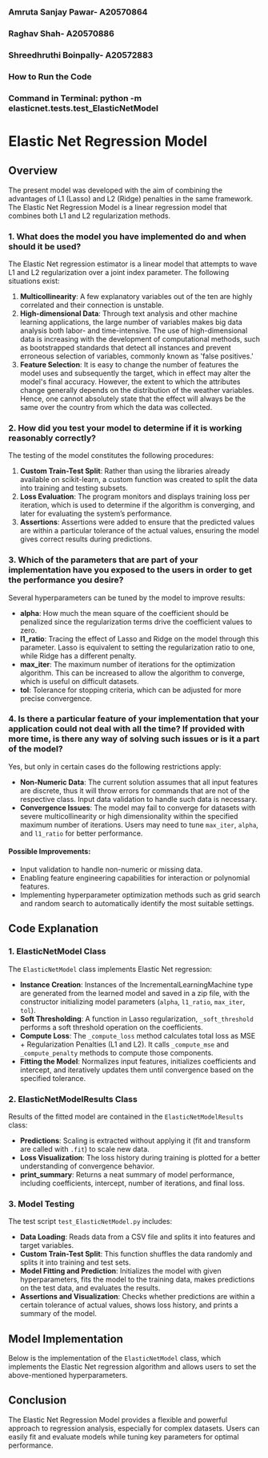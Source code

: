 ### Amruta Sanjay Pawar- A20570864 ###
### Raghav Shah- A20570886 ###
### Shreedhruthi Boinpally- A20572883 ###

### How to Run the Code ###
### Command in Terminal: python -m elasticnet.tests.test_ElasticNetModel ###

# Elastic Net Regression Model

## Overview
The present model was developed with the aim of combining the advantages of L1 (Lasso) and L2 (Ridge) penalties in the same framework. The Elastic Net Regression Model is a linear regression model that combines both L1 and L2 regularization methods.

### 1. What does the model you have implemented do and when should it be used?
The Elastic Net regression estimator is a linear model that attempts to wave L1 and L2 regularization over a joint index parameter. The following situations exist:
1. **Multicollinearity**: A few explanatory variables out of the ten are highly correlated and their connection is unstable.
2. **High-dimensional Data**: Through text analysis and other machine learning applications, the large number of variables makes big data analysis both labor- and time-intensive. The use of high-dimensional data is increasing with the development of computational methods, such as bootstrapped standards that detect all instances and prevent erroneous selection of variables, commonly known as 'false positives.'
3. **Feature Selection**: It is easy to change the number of features the model uses and subsequently the target, which in effect may alter the model's final accuracy. However, the extent to which the attributes change generally depends on the distribution of the weather variables. Hence, one cannot absolutely state that the effect will always be the same over the country from which the data was collected.

### 2. How did you test your model to determine if it is working reasonably correctly?
The testing of the model constitutes the following procedures:
1. **Custom Train-Test Split**: Rather than using the libraries already available on scikit-learn, a custom function was created to split the data into training and testing subsets.
2. **Loss Evaluation**: The program monitors and displays training loss per iteration, which is used to determine if the algorithm is converging, and later for evaluating the system’s performance.
3. **Assertions**: Assertions were added to ensure that the predicted values are within a particular tolerance of the actual values, ensuring the model gives correct results during predictions.

### 3. Which of the parameters that are part of your implementation have you exposed to the users in order to get the performance you desire?
Several hyperparameters can be tuned by the model to improve results:
- **alpha**: How much the mean square of the coefficient should be penalized since the regularization terms drive the coefficient values to zero.
- **l1_ratio**: Tracing the effect of Lasso and Ridge on the model through this parameter. Lasso is equivalent to setting the regularization ratio to one, while Ridge has a different penalty.
- **max_iter**: The maximum number of iterations for the optimization algorithm. This can be increased to allow the algorithm to converge, which is useful on difficult datasets.
- **tol**: Tolerance for stopping criteria, which can be adjusted for more precise convergence.

### 4. Is there a particular feature of your implementation that your application could not deal with all the time? If provided with more time, is there any way of solving such issues or is it a part of the model?
Yes, but only in certain cases do the following restrictions apply:
- **Non-Numeric Data**: The current solution assumes that all input features are discrete, thus it will throw errors for commands that are not of the respective class. Input data validation to handle such data is necessary.
- **Convergence Issues**: The model may fail to converge for datasets with severe multicollinearity or high dimensionality within the specified maximum number of iterations. Users may need to tune `max_iter`, `alpha`, and `l1_ratio` for better performance.

#### Possible Improvements:
- Input validation to handle non-numeric or missing data.
- Enabling feature engineering capabilities for interaction or polynomial features.
- Implementing hyperparameter optimization methods such as grid search and random search to automatically identify the most suitable settings.

## Code Explanation

### 1. ElasticNetModel Class
The `ElasticNetModel` class implements Elastic Net regression:
- **Instance Creation**: Instances of the IncrementalLearningMachine type are generated from the learned model and saved in a zip file, with the constructor initializing model parameters (`alpha`, `l1_ratio`, `max_iter`, `tol`).
- **Soft Thresholding**: A function in Lasso regularization, `_soft_threshold` performs a soft threshold operation on the coefficients.
- **Compute Loss**: The `_compute_loss` method calculates total loss as MSE + Regularization Penalties (L1 and L2). It calls `_compute_mse` and `_compute_penalty` methods to compute those components.
- **Fitting the Model**: Normalizes input features, initializes coefficients and intercept, and iteratively updates them until convergence based on the specified tolerance.

### 2. ElasticNetModelResults Class
Results of the fitted model are contained in the `ElasticNetModelResults` class:
- **Predictions**: Scaling is extracted without applying it (fit and transform are called with `.fit`) to scale new data.
- **Loss Visualization**: The loss history during training is plotted for a better understanding of convergence behavior.
- **print_summary**: Returns a neat summary of model performance, including coefficients, intercept, number of iterations, and final loss.

### 3. Model Testing
The test script `test_ElasticNetModel.py` includes:
- **Data Loading**: Reads data from a CSV file and splits it into features and target variables.
- **Custom Train-Test Split**: This function shuffles the data randomly and splits it into training and test sets.
- **Model Fitting and Prediction**: Initializes the model with given hyperparameters, fits the model to the training data, makes predictions on the test data, and evaluates the results.
- **Assertions and Visualization**: Checks whether predictions are within a certain tolerance of actual values, shows loss history, and prints a summary of the model.

## Model Implementation
Below is the implementation of the `ElasticNetModel` class, which implements the Elastic Net regression algorithm and allows users to set the above-mentioned hyperparameters.

## Conclusion
The Elastic Net Regression Model provides a flexible and powerful approach to regression analysis, especially for complex datasets. Users can easily fit and evaluate models while tuning key parameters for optimal performance.
